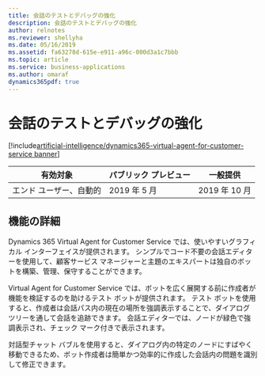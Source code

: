 ```yaml
---
title: 会話のテストとデバッグの強化
description: 会話のテストとデバッグの強化
author: relnotes
ms.reviewer: shellyha
ms.date: 05/16/2019
ms.assetid: fa63278d-615e-e911-a96c-000d3a1c7bbb
ms.topic: article
ms.service: business-applications
ms.author: omaraf
dynamics365pdf: true
---
```

# 会話のテストとデバッグの強化
[!include[artificial-intelligence/dynamics365-virtual-agent-for-customer-service banner](../includes/artificial-intelligence/dynamics365-virtual-agent-for-customer-service.md)]

| 有効対象    |  パブリック プレビュー | 一般提供 | 
| ---------- | ---------- |---------- |
|エンド ユーザー、自動的|2019 年 5 月| 2019 年 10 月|






## 機能の詳細
<!--feature detail start -->
Dynamics 365 Virtual Agent for Customer Service では、使いやすいグラフィカル インターフェイスが提供されます。 シンプルでコード不要の会話エディターを使用して、顧客サービス マネージャーと主題のエキスパートは独自のボットを構築、管理、保守することができます。
  
Virtual Agent for Customer Service では、ボットを広く展開する前に作成者が機能を検証するのを助けるテスト ボットが提供されます。 テスト ボットを使用すると、作成者は会話パス内の現在の場所を強調表示することで、ダイアログ ツリーを通して会話を追跡できます。 会話エディターでは、ノードが緑色で強調表示され、チェック マーク付きで表示されます。

対話型チャット バブルを使用すると、ダイアログ内の特定のノードにすばやく移動できるため、ボット作成者は簡単かつ効率的に作成した会話内の問題を識別して修正できます。
<!--feature detail end -->










